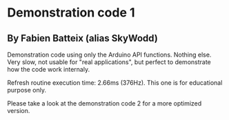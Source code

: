 # Demonstration code 1
## By Fabien Batteix (alias SkyWodd)

Demonstration code using only the Arduino API functions. Nothing else.
Very slow, not usable for "real applications", but perfect to demonstrate how the code work internaly.

Refresh routine execution time: 2.66ms (376Hz).
This one is for educational purpose only.

Please take a look at the demonstration code 2 for a more optimized version.